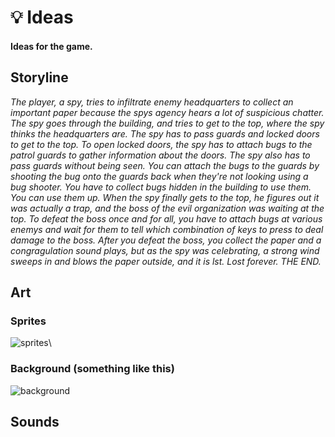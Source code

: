 # 💡 Ideas

#### Ideas for the game.

## Storyline

*The player, a spy, tries to infiltrate enemy headquarters to collect an important paper because the spys agency hears a lot of suspicious chatter. The spy goes through the building, and tries to get to the top, where the spy thinks the headquarters are. The spy has to pass guards and locked doors to get to the top. To open locked doors, the spy has to attach bugs to the patrol guards to gather information about the doors. The spy also has to pass guards without being seen. You can attach the bugs to the guards by shooting the bug onto the guards back when they're not looking using a bug shooter. You have to collect bugs hidden in the building to use them. You can use them up. When the spy finally gets to the top, he figures out it was actually a trap, and the boss of the evil organization was waiting at the top. To defeat the boss once and for all, you have to attach bugs at various enemys and wait for them to tell which combination of keys to press to deal damage to the boss. After you defeat the boss, you collect the paper and a congragulation sound plays, but as the spy was celebrating, a strong wind sweeps in and blows the paper outside, and it is lst. Lost forever. THE END.*

## Art

### Sprites
![sprites](https://user-images.githubusercontent.com/67921602/140200623-0abd9320-70d8-4337-a151-4e3e10dc0c9a.png)\

### Background (something like this)
![background](https://www.spriteland.com/sprites/downloads/night-background_PNG.png)

## Sounds
